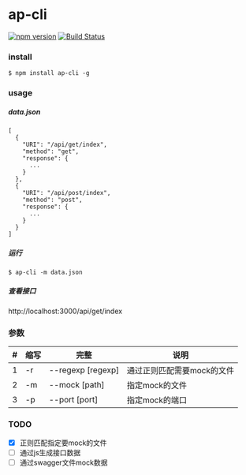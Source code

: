 # ap-cli

<!--[![NPM version](https://img.shields.io/npm/v/ap-cli.svg?style=flat)](https://www.npmjs.com/package/ap-cli)-->
[![npm version](https://badge.fury.io/js/ap-cli.svg)](http://badge.fury.io/js/ap-cli)
[![Build Status](https://travis-ci.org/PengChen96/ap-cli.svg?branch=master)](https://travis-ci.org/PengChen96/ap-cli)

### install
```
$ npm install ap-cli -g
```

### usage
##### data.json
```
[
  {
    "URI": "/api/get/index",
    "method": "get",
    "response": {
      ...
    }
  },
  {
    "URI": "/api/post/index",
    "method": "post",
    "response": {
      ...
    }
  }
]
```

##### 运行
```
$ ap-cli -m data.json
```
##### 查看接口
http://localhost:3000/api/get/index

### 参数
|#|缩写|完整|说明|
|--|----|------|------|
|1|-r|--regexp [regexp]|通过正则匹配需要mock的文件|
|2|-m|--mock [path]|指定mock的文件|
|3|-p|--port [port]|指定mock的端口|

### TODO
- [x] 正则匹配指定要mock的文件
- [ ] 通过js生成接口数据
- [ ] 通过swagger文件mock数据